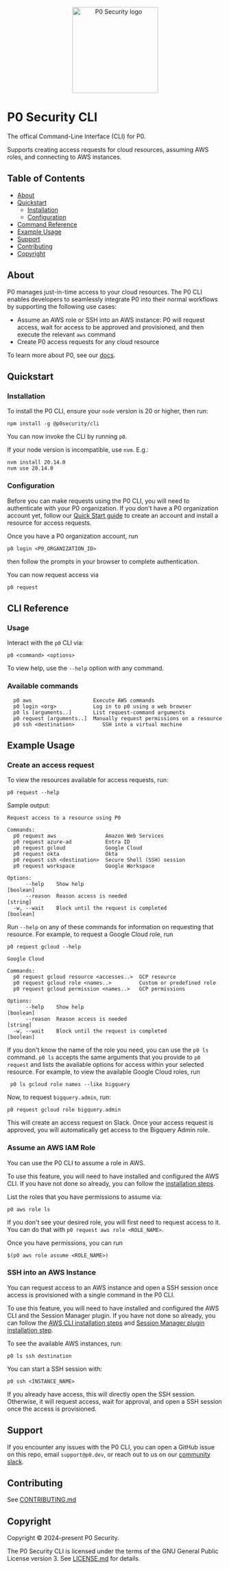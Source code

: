 <div align="center">
    <a href="https://github.com/p0-security/p0cli">
        <img width="200" height="200" src="https://p0.dev/images/logo.png" alt="P0 Security logo">
    </a>
</div>

# P0 Security CLI

The offical Command-Line Interface (CLI) for P0.

Supports creating access requests for cloud resources, assuming AWS roles, and connecting to AWS instances.

## Table of Contents

- [About](#about)
- [Quickstart](#quickstart)
  - [Installation](#installation)
  - [Configuration](#configuration)
- [Command Reference](#command-reference)
- [Example Usage](#example-usage)
- [Support](#support)
- [Contributing](#contributing)
- [Copyright](#copyright)

## About

P0 manages just-in-time access to your cloud resources. The P0 CLI enables developers to seamlessly integrate P0 into their normal workflows by supporting the following use cases:

- Assume an AWS role or SSH into an AWS instance: P0 will request access, wait for access to be approved and provisioned, and then execute the relevant `aws` command
- Create P0 access requests for any cloud resource

To learn more about P0, see our [docs](https://docs.p0.dev/).

## Quickstart

### Installation

To install the P0 CLI, ensure your `node` version is 20 or higher, then run:

```
npm install -g @p0security/cli
```

You can now invoke the CLI by running `p0`.

If your node version is incompatible, use `nvm`. E.g.:

```
nvm install 20.14.0
nvm use 20.14.0
```

### Configuration

Before you can make requests using the P0 CLI, you will need to authenticate with your P0 organization. If you don't have a P0 organization account yet, follow our [Quick Start guide](https://docs.p0.dev/getting-started/quick-start) to create an account and install a resource for access requests.

Once you have a P0 organization account, run

```
p0 login <P0_ORGANIZATION_ID>
```

then follow the prompts in your browser to complete authentication.

You can now request access via

```
p0 request
```

## CLI Reference

### Usage

Interact with the `p0` CLI via:

```
p0 <command> <options>
```

To view help, use the `--help` option with any command.

### Available commands

```
  p0 aws                    Execute AWS commands
  p0 login <org>            Log in to p0 using a web browser
  p0 ls [arguments..]       List request-command arguments
  p0 request [arguments..]  Manually request permissions on a resource
  p0 ssh <destination>         SSH into a virtual machine
```

## Example Usage

### Create an access request

To view the resources available for access requests, run:

```
p0 request --help
```

Sample output:

```
Request access to a resource using P0

Commands:
  p0 request aws                Amazon Web Services
  p0 request azure-ad           Entra ID
  p0 request gcloud             Google Cloud
  p0 request okta               Okta
  p0 request ssh <destination>  Secure Shell (SSH) session
  p0 request workspace          Google Workspace

Options:
      --help    Show help                                              [boolean]
      --reason  Reason access is needed                                 [string]
  -w, --wait    Block until the request is completed                   [boolean]
```

Run `--help` on any of these commands for information on requesting that resource. For example, to request a Google Cloud role, run

```
p0 request gcloud --help
```

```
Google Cloud

Commands:
  p0 request gcloud resource <accesses..>  GCP resource
  p0 request gcloud role <names..>         Custom or predefined role
  p0 request gcloud permission <names..>   GCP permissions

Options:
      --help    Show help                                              [boolean]
      --reason  Reason access is needed                                 [string]
  -w, --wait    Block until the request is completed                   [boolean]
```

If you don't know the name of the role you need, you can use the `p0 ls` command. `p0 ls` accepts the same arguments that you provide to `p0 request` and lists the available options for access within your selected resource. For example, to view the available Google Cloud roles, run

```
 p0 ls gcloud role names --like bigquery
```

Now, to request `bigquery.admin`, run:

```
p0 request gcloud role bigquery.admin
```

This will create an access request on Slack. Once your access request is approved, you will automatically get access to the Bigquery Admin role.

### Assume an AWS IAM Role

You can use the P0 CLI to assume a role in AWS.

To use this feature, you will need to have installed and configured the AWS CLI. If you have not done so already, you can follow the [installation steps](https://docs.aws.amazon.com/cli/latest/userguide/getting-started-install.html).

List the roles that you have permissions to assume via:

```
p0 aws role ls
```

If you don't see your desired role, you will first need to request access to it. You can do that with `p0 request aws role <ROLE_NAME>`.

Once you have permissions, you can run

```
$(p0 aws role assume <ROLE_NAME>)
```

### SSH into an AWS Instance

You can request access to an AWS instance and open a SSH session once access is provisioned with a single command in the P0 CLI.

To use this feature, you will need to have installed and configured the AWS CLI and the Session Manager plugin. If you have not done so already, you can follow the [AWS CLI installation steps](https://docs.aws.amazon.com/cli/latest/userguide/getting-started-install.html) and [Session Manager plugin installation step](https://docs.aws.amazon.com/systems-manager/latest/userguide/session-manager-working-with-install-plugin.html).

To see the available AWS instances, run:

```
p0 ls ssh destination
```

You can start a SSH session with:

```
p0 ssh <INSTANCE_NAME>
```

If you already have access, this will directly open the SSH session. Otherwise, it will request access, wait for approval, and open a SSH session once the access is provisioned.

## Support

If you encounter any issues with the P0 CLI, you can open a GitHub issue on this repo, email `support@p0.dev`, or reach out to us on our [community slack](https://join.slack.com/t/p0securitycommunity/shared_invite/zt-1zouzlovp-1kuym9RfuzkJ17ZlvAf6mQ).

## Contributing

See [CONTRIBUTING.md](CONTRIBUTING.md)

## Copyright

Copyright © 2024-present P0 Security.

The P0 Security CLI is licensed under the terms of the GNU General Public License version 3. See [LICENSE.md](LICENSE.md) for details.
